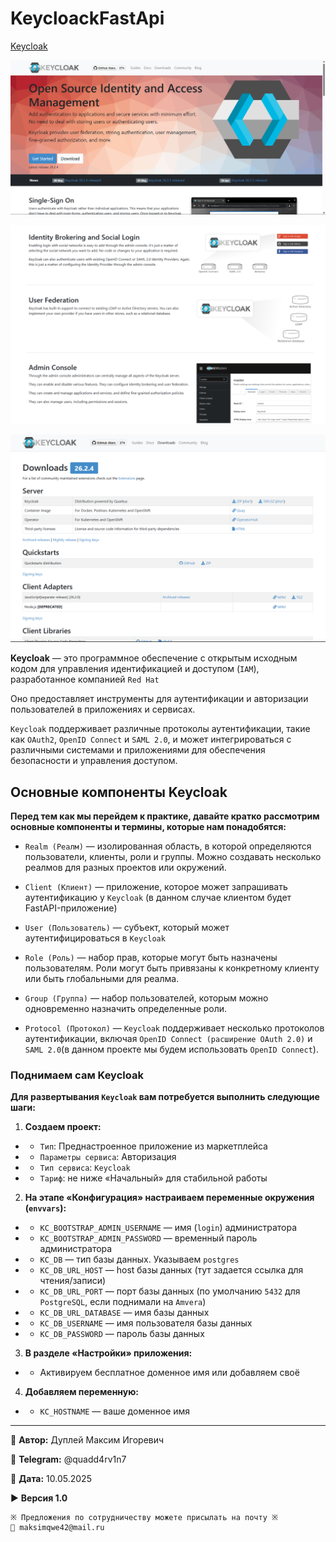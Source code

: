 # KeycloackFastApi

[Keycloak](https://www.keycloak.org/)

![picture_1.png](img/picture_1.png)

![picture_2.png](img/picture_2.png)

![picture_3.png](img/picture_3.png)

**Keycloak** — это программное обеспечение с открытым исходным кодом для управления идентификацией и доступом (`IAM`), разработанное компанией `Red Hat`

Оно предоставляет инструменты для аутентификации и авторизации пользователей в приложениях и сервисах.

`Keycloak` поддерживает различные протоколы аутентификации, такие как `OAuth2`, `OpenID Connect` и `SAML 2.0`, и может интегрироваться с различными системами и приложениями для обеспечения безопасности и управления доступом.

## Основные компоненты Keycloak

**Перед тем как мы перейдем к практике, давайте кратко рассмотрим основные компоненты и термины, которые нам понадобятся:**

- `Realm (Реалм)` — изолированная область, в которой определяются пользователи, клиенты, роли и группы. Можно создавать несколько реалмов для разных проектов или окружений.

- `Client (Клиент)` — приложение, которое может запрашивать аутентификацию у `Keycloak` (в данном случае клиентом будет FastAPI-приложение)

- `User (Пользователь)` — субъект, который может аутентифицироваться в `Keycloak`

- `Role (Роль)` — набор прав, которые могут быть назначены пользователям. Роли могут быть привязаны к конкретному клиенту или быть глобальными для реалма.

- `Group (Группа)` — набор пользователей, которым можно одновременно назначить определенные роли.

- `Protocol (Протокол)` — `Keycloak` поддерживает несколько протоколов аутентификации, включая `OpenID Connect (расширение OAuth 2.0)` и `SAML 2.0`(в данном проекте мы будем использовать `OpenID Connect`).

### Поднимаем сам Keycloak

**Для развертывания `Keycloak` вам потребуется выполнить следующие шаги:**

1. **Создаем проект:**

- - `Тип`: Преднастроенное приложение из маркетплейса
- - `Параметры сервиса`: Авторизация
- - `Тип сервиса`: `Keycloak`
- - `Тариф`: не ниже «Начальный» для стабильной работы

2. **На этапе «Конфигурация» настраиваем переменные окружения (`envvars`):**

- - `KC_BOOTSTRAP_ADMIN_USERNAME` — имя (`login`) администратора
- - `KC_BOOTSTRAP_ADMIN_PASSWORD` — временный пароль администратора
- - `KC_DB` — тип базы данных. Указываем `postgres`
- - `KC_DB_URL_HOST` — host базы данных (тут задается ссылка для чтения/записи)
- - `KC_DB_URL_PORT` — порт базы данных (по умолчанию `5432` для `PostgreSQL`, если поднимали на `Amvera`)
- - `KC_DB_URL_DATABASE` — имя базы данных
- - `KC_DB_USERNAME` — имя пользователя базы данных
- - `KC_DB_PASSWORD` — пароль базы данных

3. **В разделе «Настройки» приложения:**

- - Активируем бесплатное доменное имя или добавляем своё

4. **Добавляем переменную:**

- - `KC_HOSTNAME` — ваше доменное имя

---

💼 **Автор:** Дуплей Максим Игоревич

📲 **Telegram:** @quadd4rv1n7

📅 **Дата:** 10.05.2025

▶️ **Версия 1.0**

```textline
※ Предложения по сотрудничеству можете присылать на почту ※
📧 maksimqwe42@mail.ru
```
